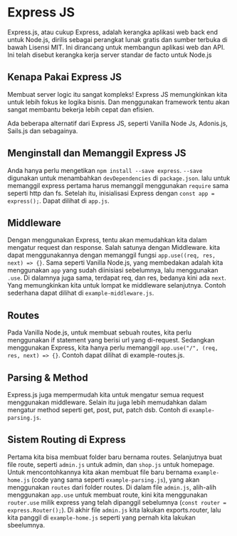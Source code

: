 # Express JS

Express.js, atau cukup Express, adalah kerangka aplikasi web back end untuk Node.js, dirilis sebagai perangkat lunak gratis dan sumber terbuka di bawah Lisensi MIT. Ini dirancang untuk membangun aplikasi web dan API. Ini telah disebut kerangka kerja server standar de facto untuk Node.js

## Kenapa Pakai Express JS

Membuat server logic itu sangat kompleks! Express JS memungkinkan kita untuk lebih fokus ke logika bisnis. Dan menggunakan framework tentu akan sangat membantu bekerja lebih cepat dan efisien.

Ada beberapa alternatif dari Express JS, seperti Vanilla Node Js, Adonis.js, Sails.js dan sebagainya.

## Menginstall dan Memanggil Express JS

Anda hanya perlu mengetikan `npm install --save express`. `--save` digunakan untuk menambahkan `devDependencies` di `package.json`. lalu untuk memanggil express pertama harus memanggil menggunakan `require` sama seperti http dan fs. Setelah itu, inisialisasi Express dengan `const app = express();`. Dapat dilihat di `app.js`.

## Middleware

Dengan menggunakan Express, tentu akan memudahkan kita dalam mengatur request dan response. Salah satunya dengan Middleware. kita dapat menggunakannya dengan memanggil fungsi `app.use((req, res, next) => {}`. Sama seperti Vanilla Node.js, yang membedakan adalah kita menggunakan `app` yang sudah diinisiasi sebelumnya, lalu menggunakan `.use`. Di dalamnya juga sama, terdapat req, dan res, bedanya kini ada `next`. Yang memungkinkan kita untuk lompat ke middleware selanjutnya. Contoh sederhana dapat dilihat di `example-middleware.js`.

## Routes

Pada Vanilla Node.js, untuk membuat sebuah routes, kita perlu menggunakan if statement yang berisi url yang di-request. Sedangkan menggunakan Express, kita hanya perlu memanggil `app.use("/", (req, res, next) => {}`.
Contoh dapat dilihat di example-routes.js.

## Parsing & Method

Express.js juga mempermudah kita untuk mengatur semua request menggunakan middleware. Selain itu juga lebih memudahkan dalam mengatur method seperti get, post, put, patch dsb. Contoh di `example-parsing.js`.

## Sistem Routing di Express

Pertama kita bisa membuat folder baru bernama routes. Selanjutnya buat file route, seperti `admin.js` untuk admin, dan `shop.js` untuk homepage. Untuk mencontohkannya kita akan membuat file baru bernama `example-home.js` (code yang sama seperti `example-parsing.js`), yang akan menggunakan `routes` dari folder routes. Di dalam file `admin.js`, alih-alih menggunakan `app.use` untuk membuat route, kini kita menggunakan `router.use` milik express yang telah dipanggil sebelumnya (`const router = express.Router();`). Di akhir file `admin.js` kita lakukan exports.router, lalu kita panggil di `example-home.js` seperti yang pernah kita lakukan sbeelumnya.
